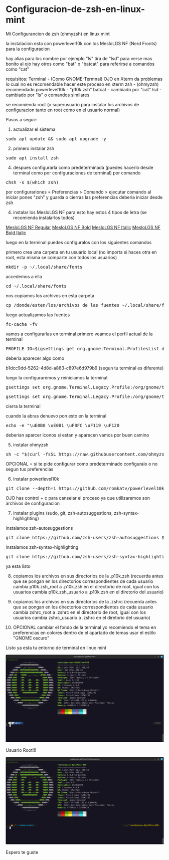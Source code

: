 # Configuracion-de-zsh-en-linux-mint
Mi Configurancion de zsh (ohmyzsh) en linux mint

la instalacion esta con powerlevel10k con los MesloLGS NF (Nerd Fronts) para la configuracion 

hay alias para los nombre por ejemplo "ls" tira de "lsd" para verse mas bonito al ojo
hay otros como "bat" o "batcat" para referirse a comandos como "cat" 

requisitos:
Terminal - (Como GNOME-Termnal) OJO en Xterm da problemas lo cual no es recomendable hacer este proceso en xterm
zsh - (ohmyzsh) recomendado
powerlevel10k - "p10k.zsh"
batcat - cambiado por "cat"
lsd - cambiado por "ls" o comandos similares

se recomienda root (o superusuario para instalar los archivos de configuracion tanto en root como en el usuario normal)

Pasos a seguir:

1) actualizar el sistema

<pre>sudo apt update && sudo apt upgrade -y</pre>

2) primero instalar zsh

<pre>sudo apt install zsh</pre>

4) despues configurarla como predeterminada (puedes hacerlo desde terminal como por configuraciones de terminal)
por comando 
<pre>chsh -s $(which zsh)</pre>

por configurariones = Preferencias > Comando > ejecutar comando al iniciar pones "zsh" y guarda o cierras las preferencias deberia iniciar desde zsh

4) instalar los MesloLGS NF para esto hay estos 4 tipos de letra (se recomienda instalarlos todos)

[MesloLGS NF Regular](https://github.com/romkatv/powerlevel10k-media/raw/master/MesloLGS%20NF%20Regular.ttf)
[MesloLGS NF Bold](https://github.com/romkatv/powerlevel10k-media/raw/master/MesloLGS%20NF%20Bold.ttf)
[MesloLGS NF Italic](https://github.com/romkatv/powerlevel10k-media/raw/master/MesloLGS%20NF%20Italic.ttf)
[MesloLGS NF Bold Italic](https://github.com/romkatv/powerlevel10k-media/raw/master/MesloLGS%20NF%20Bold%20Italic.ttf)

luego en la terminal puedes configuralos con los siguientes comandos

primero crea una carpeta en tu usuario local (no importa si haces otra en root, esta misma se comparte con todos los usuarios)

<pre>mkdir -p ~/.local/share/fonts</pre>

accedemos a ella

<pre>cd ~/.local/share/fonts</pre>

nos copiamos los archivos en esta carpeta

<pre>cp /donde/esten/los/archivos_de_las_fuentes ~/.local/share/fonts</pre>

luego actualizamos las fuentes

<pre>fc-cache -fv </pre>

vamos a configurarlas en terminal 
primero veamos el perfil actual de la terminal

<pre>PROFILE_ID=$(gsettings get org.gnome.Terminal.ProfilesList default | tr -d "'") echo $PROFILE_ID</pre>

deberia aparecer algo como 

b1dcc9dd-5262-4d8d-a863-c897e6d979b9 (segun tu terminal es diferente)

luego la configuraremos y reiniciamos la terminal

<pre>gsettings set org.gnome.Terminal.Legacy.Profile:/org/gnome/terminal/legacy/profiles:/:$PROFILE_ID/ use-system-font false</pre>

<pre>gsettings set org.gnome.Terminal.Legacy.Profile:/org/gnome/terminal/legacy/profiles:/:$PROFILE_ID/ font 'MesloLGS NF Regular 12'</pre>

cierra la terminal 

cuando la abras denuevo pon esto en la terminal 

<pre>echo -e "\uE0B0 \uE0B1 \uF0FC \uF119 \uF120</pre>

deberian aparcer iconos si estan y aparecen vamos por buen camino 
 
5) instalar ohmyzsh
<pre>sh -c "$(curl -fsSL https://raw.githubusercontent.com/ohmyzsh/ohmyzsh/master/tools/install.sh)"</pre>

OPCIONAL = si te pide configurar como predeterminado configuralo o no segun tus preferencias

6) instalar powerlevel10k 
<pre>git clone --depth=1 https://github.com/romkatv/powerlevel10k.git "${ZSH_CUSTOM:-$HOME/.oh-my-zsh/custom}/themes/powerlevel10k"</pre> 

OJO has control + c para canselar el proceso ya que utilizaremos son archivos de configuracion

7) instalar plugins (sudo, git, zsh-autosuggestions, zsh-syntax-highlighting) 

instalamos zsh-autosuggestions

<pre>git clone https://github.com/zsh-users/zsh-autosuggestions ${ZSH_CUSTOM:-~/.oh-my-zsh/custom}/plugins/zsh-autosuggestions</pre>

instalamos zsh-syntax-highlighting

<pre>git clone https://github.com/zsh-users/zsh-syntax-highlighting.git ${ZSH_CUSTOM:-~/.oh-my-zsh/custom}/plugins/zsh-syntax-highlighting</pre>

ya esta listo

8) copiamos los archivos en sus directorios de la .p10k.zsh (recuerda antes que se pongan en los directorios correspondientes de cada usuario cambia p10k.zsh_root a .p10k.zsh en el directorio de root, igual con los usuarios
cambia p10k.zsh_usuario a .p10k.zsh en el diretorio del usuario)

9) copiamos los archivos en sus directorios de la .zshrc (recuerda antes que se pongan en los directorios correspondientes de cada usuario cambia zshrc_root a .zshrc en el directorio de root, igual con los usuarios
cambia zshrc_usuario a .zshrc en el diretorio del usuario)

10) OPCIONAL cambiar el fondo de la terminal yo recomiendo el tema en preferencias en colores dentro de el apartado de temas usar el estilo "GNOME oscuro"

Listo ya esta tu entorno de terminal en linux mint

![usuario](imagenes/usuario.png)

Usuario Root!!!

![root](imagenes/root.png)

Espero te guste 
